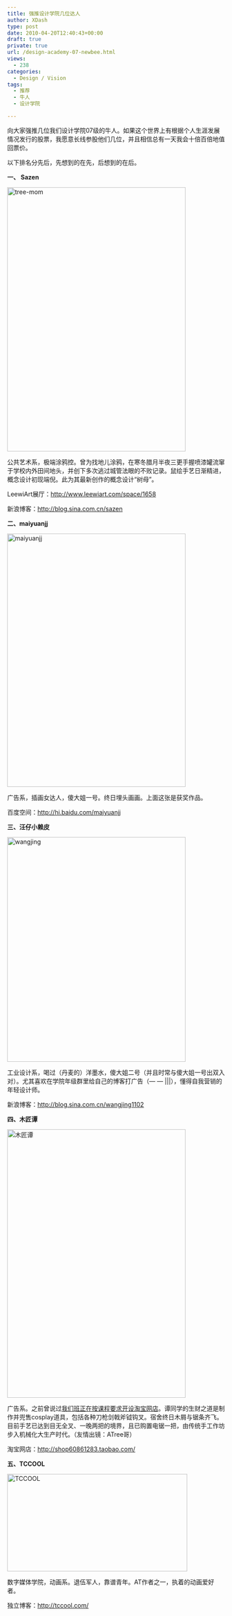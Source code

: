 ```yaml
---
title: 强推设计学院几位达人
author: XDash
type: post
date: 2010-04-20T12:40:43+00:00
draft: true
private: true
url: /design-academy-07-newbee.html
views:
  - 238
categories:
  - Design / Vision
tags:
  - 推荐
  - 牛人
  - 设计学院

---
```

向大家强推几位我们设计学院07级的牛人。如果这个世界上有根据个人生涯发展情况发行的股票，我愿意长线参股他们几位，并且相信总有一天我会十倍百倍地值回票价。

以下排名分先后，先想到的在先，后想到的在后。

**一、 Sazen**

<img loading="lazy" decoding="async" class="alignnone size-full wp-image-3413" title="tree-mom" src="http://www.fanbing.net/wp-content/uploads/2010/04/tree-mom.jpg" alt="tree-mom" width="413" height="610" srcset="http://xdash.one/wp-content/uploads/2010/04/tree-mom.jpg 413w, http://xdash.one/wp-content/uploads/2010/04/tree-mom-270x399.jpg 270w" sizes="(max-width: 413px) 100vw, 413px" /> 

公共艺术系，极端涂鸦控。曾为找地儿涂鸦，在寒冬腊月半夜三更手握喷漆罐流窜于学校内外田间地头，并创下多次逃过城管法眼的不败记录。鼠绘手艺日渐精进，概念设计初现端倪。此为其最新创作的概念设计“树母”。

LeewiArt展厅：<http://www.leewiart.com/space/1658>

新浪博客：<a href="http://blog.sina.com.cn/sazen" target="_blank">http://blog.sina.com.cn/sazen</a>

<!--more-->

**二、maiyuanjj**

<img loading="lazy" decoding="async" class="alignnone size-full wp-image-3419" title="maiyuanjj" src="http://www.fanbing.net/wp-content/uploads/2010/04/d7bb4916d548453d962b4314.jpg" alt="maiyuanjj" width="413" height="585" srcset="http://xdash.one/wp-content/uploads/2010/04/d7bb4916d548453d962b4314.jpg 413w, http://xdash.one/wp-content/uploads/2010/04/d7bb4916d548453d962b4314-282x400.jpg 282w" sizes="(max-width: 413px) 100vw, 413px" /> 

广告系，插画女达人，傻大姐一号。终日埋头画画。上面这张是获奖作品。

百度空间：<a href="http://hi.baidu.com/maiyuanjj" target="_blank">http://hi.baidu.com/maiyuanjj</a>

**三、汪仔小赖皮**

<img loading="lazy" decoding="async" class="alignnone size-full wp-image-3421" title="wangjing" src="http://www.fanbing.net/wp-content/uploads/2010/04/wangjing.jpg" alt="wangjing" width="413" height="519" srcset="http://xdash.one/wp-content/uploads/2010/04/wangjing.jpg 413w, http://xdash.one/wp-content/uploads/2010/04/wangjing-318x400.jpg 318w" sizes="(max-width: 413px) 100vw, 413px" /> 

工业设计系，喝过（丹麦的）洋墨水，傻大姐二号（并且时常与傻大姐一号出双入对）。尤其喜欢在学院年级群里给自己的博客打广告（— — |||），懂得自我营销的年轻设计师。

新浪博客：<a href="http://blog.sina.com.cn/wangjing1102" target="_blank">http://blog.sina.com.cn/wangjing1102</a>

**四、木匠谭**

<img loading="lazy" decoding="async" class="alignnone size-full wp-image-3424" title="木匠谭" src="http://www.fanbing.net/wp-content/uploads/2010/04/1269532407_762591.jpg" alt="木匠谭" width="413" height="620" srcset="http://xdash.one/wp-content/uploads/2010/04/1269532407_762591.jpg 413w, http://xdash.one/wp-content/uploads/2010/04/1269532407_762591-266x400.jpg 266w" sizes="(max-width: 413px) 100vw, 413px" /> 

广告系。之前曾说过<a href="http://www.fanbing.net/sync-force-taobao-shop.html" target="_blank">我们班正在按课程要求开设淘宝网店</a>。谭同学的生财之道是制作并兜售cosplay道具，包括各种刀枪剑戟斧钺钩叉。宿舍终日木屑与锯条齐飞。目前手艺已达到目无全叉、一晚两把的境界，且已购置电锯一把，由传统手工作坊步入机械化大生产时代。（友情出镜：ATree哥）

淘宝网店：<http://shop60861283.taobao.com/>

**五、TCCOOL**

<img loading="lazy" decoding="async" class="alignnone size-full wp-image-3426" title="TCCOOL" src="http://www.fanbing.net/wp-content/uploads/2010/04/2010-04-20_203257.jpg" alt="TCCOOL" width="417" height="225" /> 

数字媒体学院，动画系。退伍军人，靠谱青年。AT作者之一，执着的动画爱好者。

独立博客：<http://tccool.com/>